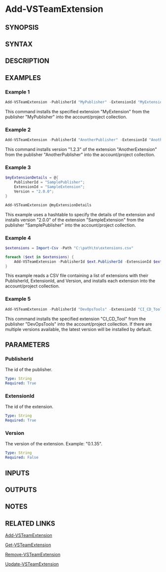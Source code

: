 <!-- #include "./common/header.md" -->

# Add-VSTeamExtension

## SYNOPSIS

<!-- #include "./synopsis/Add-VSTeamExtension.md" -->

## SYNTAX

## DESCRIPTION

<!-- #include "./synopsis/Add-VSTeamExtension.md" -->

## EXAMPLES

### Example 1

```powershell
Add-VSTeamExtension -PublisherId "MyPublisher" -ExtensionId "MyExtension"
```

This command installs the specified extension "MyExtension" from the publisher "MyPublisher" into the account/project collection.

### Example 2

```powershell
Add-VSTeamExtension -PublisherId "AnotherPublisher" -ExtensionId "AnotherExtension" -Version "1.2.3"
```

This command installs version "1.2.3" of the extension "AnotherExtension" from the publisher "AnotherPublisher" into the account/project collection.

### Example 3

```powershell
$myExtensionDetails = @{
    PublisherId = "SamplePublisher";
    ExtensionId = "SampleExtension";
    Version = "2.0.0";
}

Add-VSTeamExtension @myExtensionDetails
```

This example uses a hashtable to specify the details of the extension and installs version "2.0.0" of the extension "SampleExtension" from the publisher "SamplePublisher" into the account/project collection.

### Example 4

```powershell
$extensions = Import-Csv -Path "C:\path\to\extensions.csv"

foreach ($ext in $extensions) {
    Add-VSTeamExtension -PublisherId $ext.PublisherId -ExtensionId $ext.ExtensionId -Version $ext.Version
}
```

This example reads a CSV file containing a list of extensions with their PublisherId, ExtensionId, and Version, and installs each extension into the account/project collection.

### Example 5

```powershell
Add-VSTeamExtension -PublisherId "DevOpsTools" -ExtensionId "CI_CD_Tool"
```

This command installs the specified extension "CI_CD_Tool" from the publisher "DevOpsTools" into the account/project collection. If there are multiple versions available, the latest version will be installed by default.

## PARAMETERS

### PublisherId

The id of the publisher.

```yaml
Type: String
Required: True
```

### ExtensionId

The id of the extension.

```yaml
Type: String
Required: True
```

### Version

The version of the extension. Example: "0.1.35".

```yaml
Type: String
Required: False
```

## INPUTS

## OUTPUTS

## NOTES

<!-- #include "./common/prerequisites.md" -->

## RELATED LINKS



[Add-VSTeamExtension](Add-VSTeamExtension.md)

[Get-VSTeamExtension](Get-VSTeamExtension.md)

[Remove-VSTeamExtension](Remove-VSTeamExtension.md)

[Update-VSTeamExtension](Update-VSTeamExtension.md)
